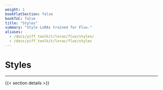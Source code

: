 ```yaml
---
weight: 1
bookFlatSection: false
bookToC: false
title: "Styles"
summary: "Style LoRAs trained for Flux."
aliases:
  - /docs/yiff_toolkit/loras/flux/styles/
  - /docs/yiff_toolkit/loras/flux/styles
---
```


<!--markdownlint-disable MD025 -->

# Styles

---

{{< section details >}}
